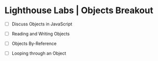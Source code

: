# Lighthouse Labs | Objects Breakout

* [ ] Discuss Objects in JavaScript
* [ ] Reading and Writing Objects
* [ ] Objects By-Reference
* [ ] Looping through an Object

